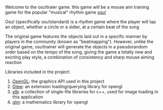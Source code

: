Welcome to the osu!traier game. this game will be a mouse aim training game for the popular "musical" rhythm game [osu!](https://osu.ppy.sh)

Osu! (specifically osu!standard) is a rhythm game where the player will tap an object, whether a circle or a sldier, at a certain beat of the song

The original game features the objects laid out in a specific manner by players in the community (known as "beatmapping"). However, unlike the original game, osu!trainer will generate the objects in a pseudorandom order based on the tempo of the song, giving the game a totally new and exicting play style, a combination of consistency and sharp mouse aiming reaction

Libraries included in the project:
1. [OpenGL](https://www.opengl.org/): the graphics API used in this project
2. [Glew](http://glew.sourceforge.net/): an extension loading/querying library for opengl
3. [stb](https://github.com/nothings/stb): a collection of single-file libraries for c++, used for image loading in this application
4. [glm](https://github.com/g-truc/glm): a mathematics library for opengl